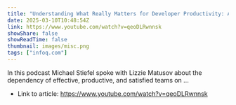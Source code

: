```yaml
---
title: "Understanding What Really Matters for Developer Productivity: A Conversation with Lizzie Matusov"
date: 2025-03-10T10:48:54Z
link: https://www.youtube.com/watch?v=qeoDLRwnnsk
showShare: false
showReadTime: false
thumbnail: images/misc.png
tags: ["infoq.com"]
---
```

In this podcast Michael Stiefel spoke with Lizzie Matusov about the dependency of effective, productive, and satisfied teams on ...

- Link to article: https://www.youtube.com/watch?v=qeoDLRwnnsk